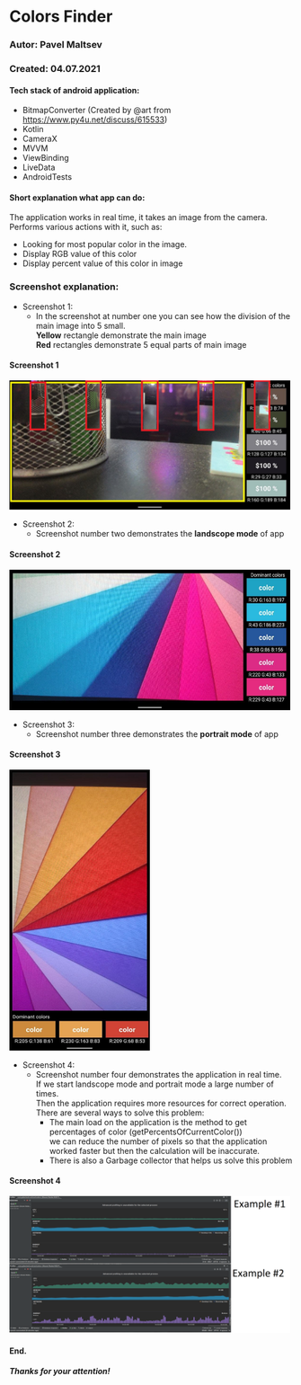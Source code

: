 # Colors Finder

### Autor: Pavel Maltsev
### Created: 04.07.2021

#### Tech stack of android application:
- BitmapConverter (Created by @art from https://www.py4u.net/discuss/615533)
- Kotlin
- CameraX
- MVVM
- ViewBinding
- LiveData
- AndroidTests

#### Short explanation what app can do:
The application works in real time,
it takes an image from the camera.  
Performs various actions with it,
such as:
- Looking for most popular color in the image.
- Display RGB value of this color
- Display percent value of this color in image

### Screenshot explanation:
   - Screenshot 1:
     - In the screenshot at number one you can see how the division
       of the main image into 5 small.  
      **Yellow** rectangle demonstrate the main image  
      **Red** rectangles demonstrate 5 equal parts of main image

#### Screenshot 1
 <img src="app/src/main/res/drawable-v24/screenshot1.jpg" alt="drawing" width="500"/>

- Screenshot 2:
     - Screenshot number two demonstrates the **landscope mode** of app

#### Screenshot 2
<img src="app/src/main/res/drawable-v24/screenshot2.jpg" alt="drawing" width="500" height="250"/>

- Screenshot 3:
     - Screenshot number three demonstrates the **portrait mode** of app

#### Screenshot 3
<img src="app/src/main/res/drawable-v24/screenshot3.jpg" alt="drawing" width="250" height="500"/>

- Screenshot 4:
     - Screenshot number four demonstrates the application in real time.  
       If we start landscope mode and portrait mode a large number of times.  
       Then the application requires more resources for correct operation.  
       There are several ways to solve this problem:
        - The main load on the application is the method to get percentages of color (getPercentsOfCurrentColor())  
          we can reduce the number of pixels so that the application worked faster but then the calculation will be inaccurate.
        - There is also a Garbage collector that helps us solve this problem

#### Screenshot 4
<img src="app/src/main/res/drawable-v24/screenshot4.png" alt="drawing" width="500"/>

#### End.
##### Thanks for your attention!


